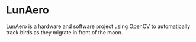 # LunAero
LunAero is a hardware and software project using OpenCV to automatically track birds as they migrate in front of the moon.
